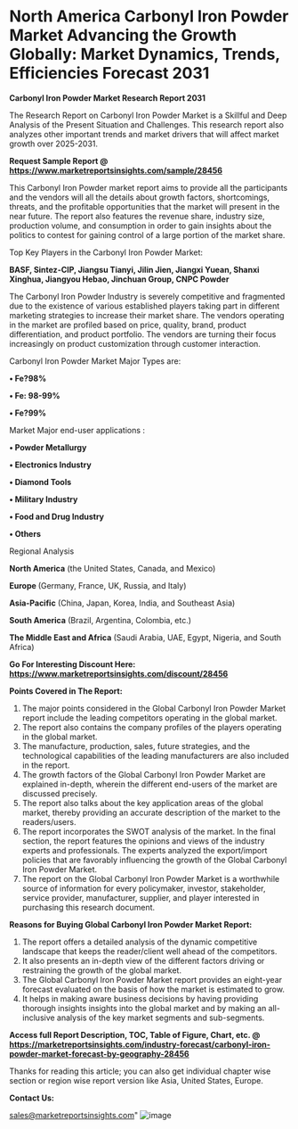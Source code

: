 # North America Carbonyl Iron Powder Market Advancing the Growth Globally: Market Dynamics, Trends, Efficiencies Forecast 2031

<strong>Carbonyl Iron Powder Market Research Report 2031</strong>

The Research Report on Carbonyl Iron Powder Market is a Skillful and Deep Analysis of the Present Situation and Challenges. This research report also analyzes other important trends and market drivers that will affect market growth over 2025-2031.

<strong>Request Sample Report @ <a href=https://www.marketreportsinsights.com/sample/28456>https://www.marketreportsinsights.com/sample/28456</a></strong>

This Carbonyl Iron Powder market report aims to provide all the participants and the vendors will all the details about growth factors, shortcomings, threats, and the profitable opportunities that the market will present in the near future. The report also features the revenue share, industry size, production volume, and consumption in order to gain insights about the politics to contest for gaining control of a large portion of the market share.

Top Key Players in the Carbonyl Iron Powder Market:

<strong>BASF, Sintez-CIP, Jiangsu Tianyi, Jilin Jien, Jiangxi Yuean, Shanxi Xinghua, Jiangyou Hebao, Jinchuan Group, CNPC Powder</strong>

The Carbonyl Iron Powder Industry is severely competitive and fragmented due to the existence of various established players taking part in different marketing strategies to increase their market share. The vendors operating in the market are profiled based on price, quality, brand, product differentiation, and product portfolio. The vendors are turning their focus increasingly on product customization through customer interaction.

Carbonyl Iron Powder Market Major Types are:

<strong>• Fe?98%

• Fe: 98-99%

• Fe?99%</strong>

Market Major end-user applications :

<strong>• Powder Metallurgy

• Electronics Industry

• Diamond Tools

• Military Industry

• Food and Drug Industry

• Others</strong>

Regional Analysis

</u><strong><b>North America</b></strong> (the United States, Canada, and Mexico)

<strong><b>Europe </b></strong>(Germany, France, UK, Russia, and Italy)

<strong><b>Asia-Pacific</b></strong> (China, Japan, Korea, India, and Southeast Asia)

<strong><b>South America</b></strong> (Brazil, Argentina, Colombia, etc.)

<strong><b>The Middle East and Africa</b></strong> (Saudi Arabia, UAE, Egypt, Nigeria, and South Africa)

<strong>Go For Interesting Discount Here: <a href=https://www.marketreportsinsights.com/discount/28456>https://www.marketreportsinsights.com/discount/28456</a></strong>

<strong>Points Covered in The Report:</strong>
<ol>
  <li>The major points considered in the Global Carbonyl Iron Powder Market report include the leading competitors operating in the global market.</li>
  <li>The report also contains the company profiles of the players operating in the global market.</li>
  <li>The manufacture, production, sales, future strategies, and the technological capabilities of the leading manufacturers are also included in the report.</li>
  <li>The growth factors of the Global Carbonyl Iron Powder Market are explained in-depth, wherein the different end-users of the market are discussed precisely.</li>
  <li>The report also talks about the key application areas of the global market, thereby providing an accurate description of the market to the readers/users.</li>
  <li>The report incorporates the SWOT analysis of the market. In the final section, the report features the opinions and views of the industry experts and professionals. The experts analyzed the export/import policies that are favorably influencing the growth of the Global Carbonyl Iron Powder Market.</li>
  <li>The report on the Global Carbonyl Iron Powder Market is a worthwhile source of information for every policymaker, investor, stakeholder, service provider, manufacturer, supplier, and player interested in purchasing this research document.</li>
</ol>
<strong>Reasons for Buying Global Carbonyl Iron Powder Market Report:</strong>

<ol>
  <li>The report offers a detailed analysis of the dynamic competitive landscape that keeps the reader/client well ahead of the competitors.</li>
  <li>It also presents an in-depth view of the different factors driving or restraining the growth of the global market.</li>
  <li>The Global Carbonyl Iron Powder Market report provides an eight-year forecast evaluated on the basis of how the market is estimated to grow.</li>
  <li>It helps in making aware business decisions by having providing thorough insights insights into the global market and by making an all-inclusive analysis of the key market segments and sub-segments.</li>
</ol>
<strong>Access full Report Description, TOC, Table of Figure, Chart, etc. @ <a href=https://marketreportsinsights.com/industry-forecast/carbonyl-iron-powder-market-forecast-by-geography-28456>https://marketreportsinsights.com/industry-forecast/carbonyl-iron-powder-market-forecast-by-geography-28456</a></strong>


Thanks for reading this article; you can also get individual chapter wise section or region wise report version like Asia, United States, Europe.

<strong>Contact Us:</strong>

sales@marketreportsinsights.com"
![image](https://github.com/user-attachments/assets/64cabc37-f328-448f-9683-8b58ddf730f8)
